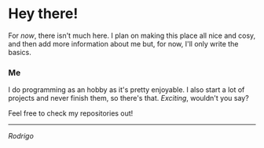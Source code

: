 # Hey there!

For *now*, there isn't much here. I plan on making this place all nice and cosy, and then add more information about me but, for now, I'll only write the basics.

### Me

I do programming as an hobby as it's pretty enjoyable. I also start a lot of projects and never finish them, so there's that. *Exciting*, wouldn't you say?

Feel free to check my repositories out!


---

*Rodrigo*
